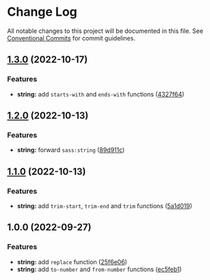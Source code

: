 # Change Log

All notable changes to this project will be documented in this file.
See [Conventional Commits](https://conventionalcommits.org) for commit guidelines.

## [1.3.0](https://github.com/unsass/unsass/compare/@unsass/string@1.2.0...@unsass/string@1.3.0) (2022-10-17)


### Features

* **string:** add `starts-with` and `ends-with` functions ([4327f64](https://github.com/unsass/unsass/commit/4327f643d16df22a0fa69155814f79dbc702cd4a))




## [1.2.0](https://github.com/unsass/unsass/compare/@unsass/string@1.1.0...@unsass/string@1.2.0) (2022-10-13)


### Features

* **string:** forward `sass:string` ([89d911c](https://github.com/unsass/unsass/commit/89d911cc2d7e5bbdb165204a7983abe08b085a8c))




## [1.1.0](https://github.com/unsass/unsass/compare/@unsass/string@1.0.0...@unsass/string@1.1.0) (2022-10-13)


### Features

* **string:** add `trim-start`, `trim-end` and `trim` functions ([5a1d019](https://github.com/unsass/unsass/commit/5a1d019936b199ff1031f4b7b33ce039c617c26f))




## 1.0.0 (2022-09-27)


### Features

* **string:** add `replace` function ([25f6e06](https://github.com/unsass/unsass/commit/25f6e068206569e65bb106728579a972e7b62bde))
* **string:** add `to-number` and `from-number` functions ([ec5feb1](https://github.com/unsass/unsass/commit/ec5feb165279e708920a88c7ca3e3ae42705b3b5))
